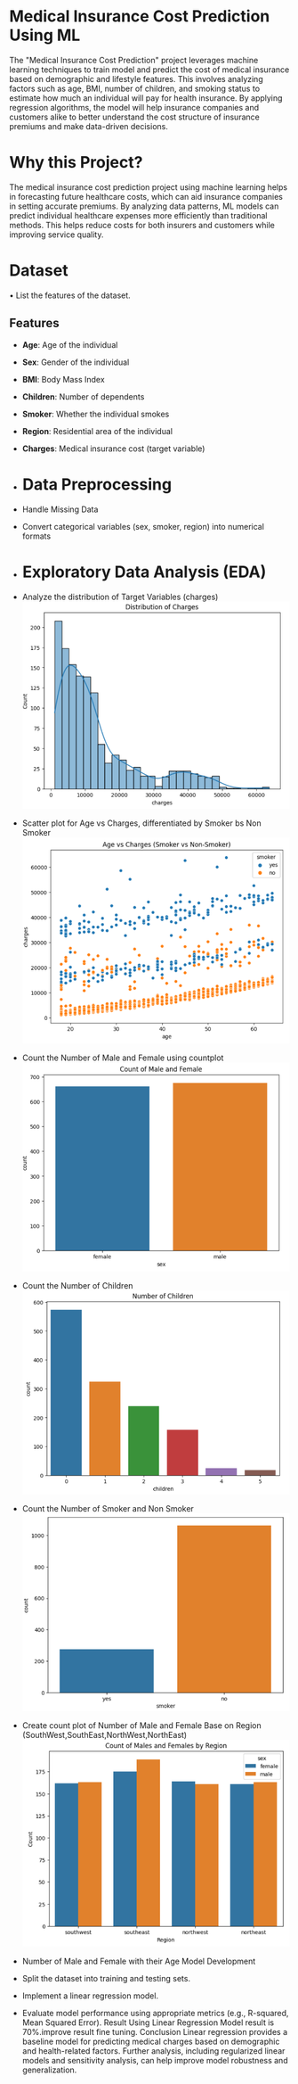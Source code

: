 # Medical Insurance Cost Prediction Using ML
The "Medical Insurance Cost Prediction" project leverages machine learning techniques to train model and predict the cost of medical insurance based on demographic and lifestyle features. This involves analyzing factors such as age, BMI, number of children, and smoking status to estimate how much an individual will pay for health insurance. By applying regression algorithms, the model will help insurance companies and customers alike to better understand the cost structure of insurance premiums and make data-driven decisions.
# Why this Project?
The medical insurance cost prediction project using machine learning helps in forecasting future healthcare costs, which can aid insurance companies in setting accurate premiums. By analyzing data patterns, ML models can predict individual healthcare expenses more efficiently than traditional methods. This helps reduce costs for both insurers and customers while improving service quality.
# Dataset
•	List the features of the dataset.
## Features
- **Age**: Age of the individual
- **Sex**: Gender of the individual
- **BMI**: Body Mass Index
- **Children**: Number of dependents
- **Smoker**: Whether the individual smokes
- **Region**: Residential area of the individual
- **Charges**: Medical insurance cost (target variable)
- # Data Preprocessing
- Handle Missing Data
- Convert categorical variables (sex, smoker, region) into numerical formats
- # Exploratory Data Analysis (EDA)
- Analyze the distribution of Target Variables (charges)
  <br>
  ![Alt text](https://github.com/shakir1121/Medical_Insurance_Cost_Prediction/blob/main/EDA_Images/distribution_of_charges.PNG?raw=true)

- Scatter plot for Age vs Charges, differentiated by Smoker bs Non Smoker
  <br>
    ![Alt text](https://github.com/shakir1121/Medical_Insurance_Cost_Prediction/blob/main/EDA_Images/age_vs_charges.PNG?raw=true)
- Count the Number of Male and Female using countplot
    <br>
    ![Alt text](https://github.com/shakir1121/Medical_Insurance_Cost_Prediction/blob/main/EDA_Images/no_of_M_F.PNG?raw=true)
- Count the Number of Children
    <br>
    ![Alt text](https://github.com/shakir1121/Medical_Insurance_Cost_Prediction/blob/main/EDA_Images/no_children.PNG?raw=true)
- Count the Number of Smoker and Non Smoker
    <br>
    ![Alt text](https://github.com/shakir1121/Medical_Insurance_Cost_Prediction/blob/main/EDA_Images/smoker_non_smoker.PNG?raw=true)
- Create count plot of Number of Male and Female Base on Region (SouthWest,SouthEast,NorthWest,NorthEast)
    <br>
    ![Alt text](https://github.com/shakir1121/Medical_Insurance_Cost_Prediction/blob/main/EDA_Images/M_F_By_Region.PNG?raw=true)
- Number of Male and Female with their Age
Model Development
- Split the dataset into training and testing sets.
- Implement a linear regression model.
- Evaluate model performance using appropriate metrics (e.g., R-squared, Mean Squared Error).
  Result
  Using Linear Regression Model result is 70%.improve result fine tuning.
  Conclusion
  Linear regression provides a baseline model for predicting medical charges based on demographic and health-related factors. Further analysis, including regularized linear models and sensitivity analysis, can help improve model robustness and generalization.
